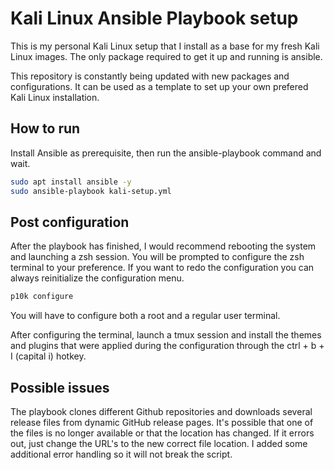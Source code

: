 # Kali Linux Ansible Playbook setup
This is my personal Kali Linux setup that I install as a base for my fresh Kali Linux images. The only package required to get it up and running is ansible. 

This repository is constantly being updated with new packages and configurations. It can be used as a template to set up your own prefered Kali Linux installation. 

## How to run
Install Ansible as prerequisite, then run the ansible-playbook command and wait. 
```sh
sudo apt install ansible -y
sudo ansible-playbook kali-setup.yml
```
## Post configuration
After the playbook has finished, I would recommend rebooting the system and launching a zsh session. You will be prompted to configure the zsh terminal to your preference. If you want to redo the configuration you can always reinitialize the configuration menu.
```sh
p10k configure
```
You will have to configure both a root and a regular user terminal. 

After configuring the terminal, launch a tmux session and install the themes and plugins that were applied during the configuration through the ctrl + b + I (capital i) hotkey. 

## Possible issues
The playbook clones different Github repositories and downloads several release files from dynamic GitHub release pages. It's possible that one of the files is no longer available or that the location has changed. If it errors out, just change the URL's to the new correct file location. I added some additional error handling so it will not break the script. 
